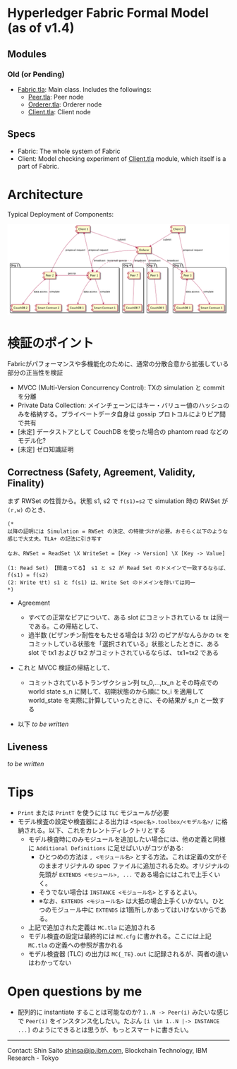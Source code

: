 # Hyperledger Fabric Formal Model (as of v1.4)

## Modules

### Old (or Pending)

- [Fabric.tla](Fabric.tla): Main class. Includes the followings:
  - [Peer.tla](Peer.tla): Peer node
  - [Orderer.tla](Orderer.tla): Orderer node
  - [Client.tla](Client.tla): Client node

## Specs

- Fabric: The whole system of Fabric
- Client: Model checking experiment of [Client.tla](Client.tla) module, which itself is a part of Fabric.

# Architecture

Typical Deployment of Components:

![Typical Deployment of Components](images/component.png)

# 検証のポイント

Fabricがパフォーマンスや多機能化のために、通常の分散合意から拡張している部分の正当性を検証

- MVCC (Multi-Version Concurrency Control): TXの simulation と commit を分離
- Private Data Collection: メインチェーンにはキー・バリュー値のハッシュのみを格納する。プライベートデータ自身は gossip プロトコルによりピア間で共有
- [未定] データストアとして CouchDB を使った場合の phantom read などのモデル化?
- [未定] ゼロ知識証明

## Correctness (Safety, Agreement, Validity, Finality)

まず RWSet の性質から。状態 s1, s2 で `f(s1)=s2` で simulation 時の RWSet が `(r,w)` のとき、

```
(*
以降の証明には Simulation = RWSet の決定、の特徴づけが必要。おそらく以下のような感じで大丈夫。TLA+ の記法に引き写す

なお、RWSet = ReadSet \X WriteSet = [Key -> Version] \X [Key -> Value]

(1: Read Set) 【間違ってる】 s1 と s2 が Read Set のドメインで一致するならば、f(s1) = f(s2)
(2: Write せt) s1 と f(s1) は、Write Set のドメインを除いては同一
*)
```

- Agreement
  - すべての正常なピアについて、ある slot にコミットされている tx は同一である。この帰結として、
  - 過半数 (ビザンチン耐性をもたせる場合は 3/2) のピアがなんらかの tx をコミットしている状態を「選択されている」状態としたときに、ある slot で tx1 および tx2 がコミットされているならば、 tx1=tx2 である
- これと MVCC 検証の帰結として、
  - コミットされているトランザクション列 tx_0,...,tx_n とその時点での world state s_n に関して、初期状態のから順に tx_i を適用して world_state を実際に計算していったときに、その結果が s_n と一致する  

- 以下 *to be written*

## Liveness

*to be written*

# Tips

- `Print` または `PrintT` を使うには `TLC` モジュールが必要
- モデル検査の設定や検査器による出力は `<Spec名>.toolbox/<モデル名>/` に格納される。以下、これをカレントディレクトリとする
  - モデル検査時にのみモジュールを追加したい場合には、他の定義と同様に `Additional Definitions` に足せばいいがコツがある:
    - ひとつめの方法は `, <モジュール名>` とする方法。これは定義の文がそのままオリジナルの spec ファイルに追加されるため。オリジナルの先頭が `EXTENDS <モジュール>, ...` である場合にはこれで上手くいく。
    - そうでない場合は `INSTANCE <モジュール名>` とするとよい。
    - ※なお、`EXTENDS <モジュール名>` は大抵の場合上手くいかない。ひとつのモジュール中に `EXTENDS` は1箇所しかあってはいけないからである。
  - 上記で追加された定義は `MC.tla` に追加される
  - モデル検査の設定は最終的には `MC.cfg` に書かれる。ここには上記 `MC.tla` の定義への参照が書かれる
  - モデル検査器 (TLC) の出力は `MC{_TE}.out` に記録されるが、両者の違いはわかってない


# Open questions by me

- 配列的に instantiate することは可能なのか? `1..N -> Peer(i)` みたいな感じで `Peer(i)` をインスタンス化したい。たぶん `[i \in 1..N |-> INSTANCE ...]` のようにできるとは思うが、もっとスマートに書きたい。

---
Contact: Shin Saito <shinsa@jp.ibm.com>, Blockchain Technology, IBM Research - Tokyo
